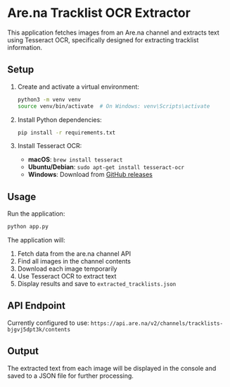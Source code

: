 # Are.na Tracklist OCR Extractor

This application fetches images from an Are.na channel and extracts text using Tesseract OCR, specifically designed for extracting tracklist information.

## Setup

1. Create and activate a virtual environment:
   ```bash
   python3 -m venv venv
   source venv/bin/activate  # On Windows: venv\Scripts\activate
   ```

2. Install Python dependencies:
   ```bash
   pip install -r requirements.txt
   ```

3. Install Tesseract OCR:
   - **macOS**: `brew install tesseract`
   - **Ubuntu/Debian**: `sudo apt-get install tesseract-ocr`
   - **Windows**: Download from [GitHub releases](https://github.com/UB-Mannheim/tesseract/wiki)

## Usage

Run the application:
```bash
python app.py
```

The application will:
1. Fetch data from the are.na channel API
2. Find all images in the channel contents
3. Download each image temporarily
4. Use Tesseract OCR to extract text
5. Display results and save to `extracted_tracklists.json`

## API Endpoint

Currently configured to use: `https://api.are.na/v2/channels/tracklists-bjgvj5dpt3k/contents`

## Output

The extracted text from each image will be displayed in the console and saved to a JSON file for further processing.
